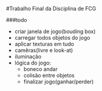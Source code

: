 
#Trabalho Final da Disciplina de FCG

###todo
- criar janela de jogo(bouding box)
- carregar todos objetos do jogo
- aplicar texturas em tudo
- camêras(livre e look-at)
- iluminação
- lógica do jogo:
    - boneco andar
    - colisão entre objetos
    - finalizar jogo(ganhar/perder)